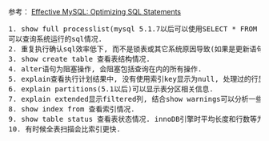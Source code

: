 参考：
  [Effective MySQL: Optimizing SQL Statements](http://effectivemysql.com/book/optimizing-sql-statements/)

<pre>
1. show full processlist(mysql 5.1.7以后可以使用SELECT * FROM INFORMATION_SCHEMA.PROCESSLIST) 
可以查询系统运行的sql情况.
2. 重复执行确认sql效率低下, 而不是锁表或其它系统原因导致(如果是更新语句需要重写为查询语句来验证).
3. show create table 查看表结构情况.
4. alter语句为阻塞操作, 会阻塞包括查询在内的所有操作.
5. explain查看执行计划结果中, 没有使用索引key显示为null, 处理过的行显示为rows, 被评估过的行显示为possibie_keys.
6. explain partitions(5.1以后)可以显示表分区相关信息.
7. explain extended显示filtered列, 结合show warnings可以分析一些索引失效的情况.
8. show index from 查看索引情况.
9. show table status 查看表状态情况. innoDB引擎时平均长度和行数等为估计值并且可能有很大误差.
10. 有时候全表扫描会比索引更快.
</pre>
